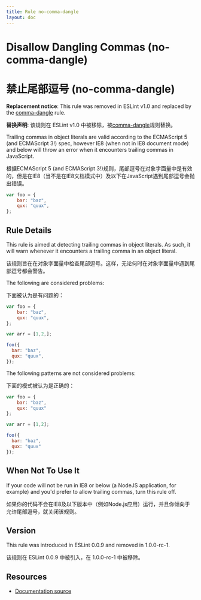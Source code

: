 ```yaml
---
title: Rule no-comma-dangle
layout: doc
---
```

<!-- Note: No pull requests accepted for this file. See README.md in the root directory for details. -->
# Disallow Dangling Commas (no-comma-dangle)

# 禁止尾部逗号 (no-comma-dangle)

**Replacement notice**: This rule was removed in ESLint v1.0 and replaced by the [comma-dangle](comma-dangle) rule.

**替换声明**: 该规则在 ESLint v1.0 中被移除，被[comma-dangle](comma-dangle)规则替换。

Trailing commas in object literals are valid according to the ECMAScript 5 (and ECMAScript 3!) spec, however IE8 (when not in IE8 document mode) and below will throw an error when it encounters trailing commas in JavaScript.

根据ECMAScript 5 (and ECMAScript 3!)规则，尾部逗号在对象字面量中是有效的，但是在IE8（当不是在IE8文档模式中）及以下在JavaScript遇到尾部逗号会抛出错误。

```js
var foo = {
    bar: "baz",
    qux: "quux",
};
```

## Rule Details

This rule is aimed at detecting trailing commas in object literals. As such, it will warn whenever it encounters a trailing comma in an object literal.

该规则旨在在对象字面量中检查尾部逗号。这样，无论何时在对象字面量中遇到尾部逗号都会警告。

The following are considered problems:

下面被认为是有问题的：

```js
var foo = {
    bar: "baz",
    qux: "quux",
};

var arr = [1,2,];

foo({
  bar: "baz",
  qux: "quux",
});
```

The following patterns are not considered problems:

下面的模式被认为是正确的：

```js
var foo = {
    bar: "baz",
    qux: "quux"
};

var arr = [1,2];

foo({
  bar: "baz",
  qux: "quux"
});
```

## When Not To Use It

If your code will not be run in IE8 or below (a NodeJS application, for example) and you'd prefer to allow trailing commas, turn this rule off.

如果你的代码不会在IE8及以下版本中（例如Node.js应用）运行，并且你倾向于允许尾部逗号，就关闭该规则。

## Version

This rule was introduced in ESLint 0.0.9 and removed in 1.0.0-rc-1.

该规则在 ESLint 0.0.9 中被引入，在  1.0.0-rc-1 中被移除。

## Resources

* [Documentation source](https://github.com/eslint/eslint/tree/master/docs/rules/no-comma-dangle.md)
